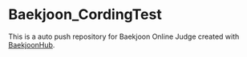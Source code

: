 # Baekjoon_CordingTest
This is a auto push repository for Baekjoon Online Judge created with [BaekjoonHub](https://github.com/BaekjoonHub/BaekjoonHub).
